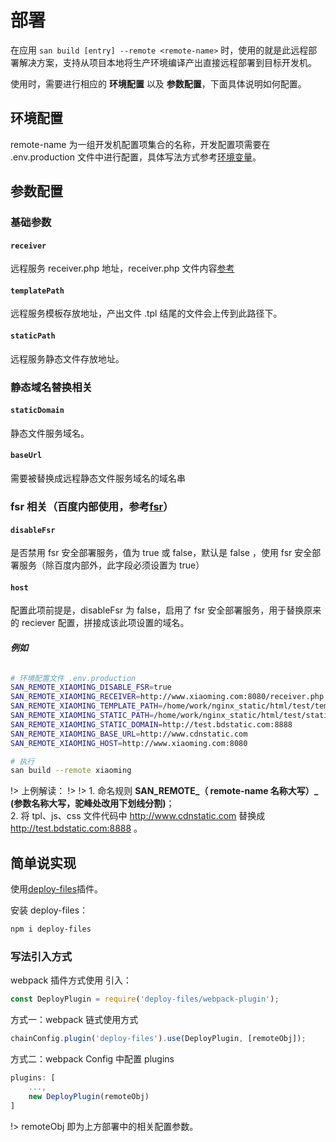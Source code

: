 

# 部署
在应用 `san build [entry] --remote <remote-name>` 时，使用的就是此远程部署解决方案，支持从项目本地将生产环境编译产出直接远程部署到目标开发机。

使用时，需要进行相应的 **环境配置** 以及 **参数配置**，下面具体说明如何配置。

## 环境配置
remote-name 为一组开发机配置项集合的名称，开发配置项需要在 .env.production 文件中进行配置，具体写法方式参考[环境变量](./env.md)。

## 参数配置

### 基础参数

#### `receiver`
远程服务 receiver.php 地址，receiver.php 文件内容[参考](https://github.com/fex-team/fis3-deploy-http-push/blob/master/receiver.php)

#### `templatePath`
远程服务模板存放地址，产出文件 .tpl 结尾的文件会上传到此路径下。

#### `staticPath`
远程服务静态文件存放地址。

### 静态域名替换相关

#### `staticDomain`
静态文件服务域名。

#### `baseUrl`
需要被替换成远程静态文件服务域名的域名串

### fsr 相关（百度内部使用，参考[fsr](http://agroup.baidu.com/fis/md/article/196978?side=folder)）

#### `disableFsr`
是否禁用 fsr 安全部署服务，值为 true 或 false，默认是 false ，使用 fsr 安全部署服务（除百度内部外，此字段必须设置为 true）

#### `host`
配置此项前提是，disableFsr 为 false，启用了 fsr 安全部署服务，用于替换原来的 reciever 配置，拼接成该此项设置的域名。

###### **_例如_**

```bash
# 环境配置文件 .env.production
SAN_REMOTE_XIAOMING_DISABLE_FSR=true
SAN_REMOTE_XIAOMING_RECEIVER=http://www.xiaoming.com:8080/receiver.php
SAN_REMOTE_XIAOMING_TEMPLATE_PATH=/home/work/nginx_static/html/test/template
SAN_REMOTE_XIAOMING_STATIC_PATH=/home/work/nginx_static/html/test/static
SAN_REMOTE_XIAOMING_STATIC_DOMAIN=http://test.bdstatic.com:8888
SAN_REMOTE_XIAOMING_BASE_URL=http://www.cdnstatic.com
SAN_REMOTE_XIAOMING_HOST=http://www.xiaoming.com:8080

# 执行
san build --remote xiaoming
```
!> 上例解读：
!>
!> 1. 命名规则 **SAN_REMOTE_（ remote-name 名称大写）_ (参数名称大写，驼峰处改用下划线分割)**；<br/>2. 将 tpl、js、css 文件代码中 http://www.cdnstatic.com 替换成 http://test.bdstatic.com:8888 。


## 简单说实现

使用[deploy-files](https://github.com/jinzhan/deploy-files)插件。

安装 deploy-files：

```bash
npm i deploy-files
```

### 写法引入方式

webpack 插件方式使用
引入：
```js
const DeployPlugin = require('deploy-files/webpack-plugin');
```

方式一：webpack 链式使用方式
```js
chainConfig.plugin('deploy-files').use(DeployPlugin, [remoteObj]);
```
方式二：webpack Config 中配置 plugins
```js
plugins: [
    ...,
    new DeployPlugin(remoteObj)
]
```

!> remoteObj 即为上方部署中的相关配置参数。



